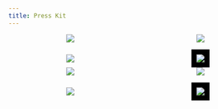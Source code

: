 ```yaml
---
title: Press Kit
---
```


<div style="display: grid; align-items: center; justify-items: center; gap: 1em; grid-template-columns: repeat(2, 1fr)">
    <img src="../../../../ngxt-angular.svg">
    <img src="../../../../ngxt-blue.svg">
    <img src="../../../../ngxt-black.svg">
    <div style="background: black; padding: 10px">
        <img src="../../../../ngxt-white.svg">
    </div>
</div>
<div style="display: grid; align-items: center; justify-items: center; gap: 1em; grid-template-columns: 1fr 1fr">
    <img src="../../../../ngxtension-angular.svg">
    <img src="../../../../ngxtension-blue.svg">
    <img src="../../../../ngxtension-black.svg">
    <div style="background: black; padding: 10px">
        <img src="../../../../ngxtension-white.svg">
    </div>
</div>
